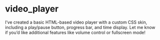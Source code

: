 # video_player
I’ve created a basic HTML-based video player with a custom CSS skin, including a play/pause button, progress bar, and time display. Let me know if you’d like additional features like volume control or fullscreen mode!
